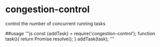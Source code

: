 # congestion-control
control the number of concurrent running tasks


##usage
'''js
const {addTask} = require('congestion-control');
function task(){
    return Promise.resolve();
}
addTask(task);
'''